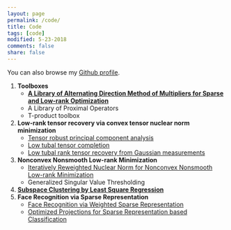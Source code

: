 ```yaml
---
layout: page
permalink: /code/
title: Code
tags: [code]
modified: 5-23-2018
comments: false
share: false
---
```


You can also browse my <a href="https://github.com/canyilu" target="_blank" style="text-decoration:underline;">Github profile</a>.


<ol>
    <li><b> Toolboxes </b>
    <ul>
    <li> <a href="https://github.com/canyilu/LibADMM" class="textlink"><b>A Library of Alternating Direction Method of Multipliers for Sparse and Low-rank Optimization</b>  </a></li>
    <li> A Library of Proximal Operators </li>
    <li> T-product toolbox </li>
    </ul>  
    <li><b> Low-rank tensor recovery via convex tensor nuclear norm minimization </b>
    <ul>
    <li> <a href="https://github.com/canyilu/Tensor-Robust-Principal-Component-Analysis-TRPCA" class="textlink">Tensor robust principal component analysis </a></li>       
		<li> <a href="https://github.com/canyilu/tensor-completion-tensor-recovery" class="textlink">Low tubal tensor completion </a></li>
		<li> <a href="https://github.com/canyilu/tensor-completion-tensor-recovery" class="textlink" >Low tubal rank tensor recovery from Gaussian measurements </a></li>
    </ul>
  <li><b> Nonconvex Nonsmooth Low-rank Minimization </b>
    <ul>
    <li> <a href="https://github.com/canyilu/IRNN" class="textlink">Iteratively Reweighted Nuclear Norm for Nonconvex Nonsmooth Low-rank Minimization
 </a></li>
    <li> Generalized Singular Value Thresholding  </li>
      </ul>
  <li><a href="https://github.com/canyilu/LSR" class="textlink"><b> Subspace Clustering by Least Square Regression</b></a>  
	 
  <li><b> Face Recognition via Sparse Representation </b>
	<ul>
		<li> <a href="https://github.com/canyilu/WSRC" class="textlink">Face Recognition via Weighted Sparse Representation </a></li>
		<li> <a href="https://github.com/canyilu/OP-SRC" class="textlink">Optimized Projections for Sparse Representation based Classification
 </a></li>
	</ul>	 
  


